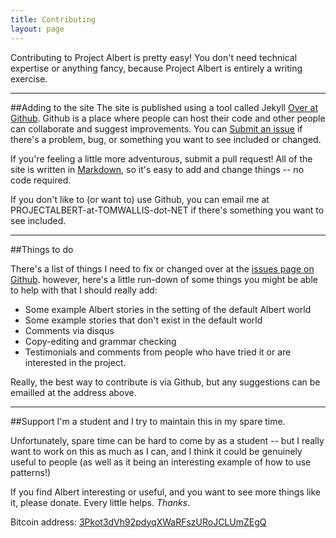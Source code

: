 ```yaml
---
title: Contributing
layout: page
---
```


Contributing to Project Albert is pretty easy! You don't need technical expertise or anything fancy, because Project Albert is entirely a writing exercise. 

---

##Adding to the site
The site is published using a tool called Jekyll [Over at Github](http://github.com/probablytom/albert). Github is a place where people can host their code and other people can collaborate and suggest improvements. You can [Submit an issue](https://github.com/probablytom/albert/issues) if there's a problem, bug, or something you want to see included or changed. 

If you're feeling a little more adventurous, submit a pull request! All of the site is written in [Markdown](http://daringfireball.net/projects/markdown/), so it's easy to add and change things -- no code required. 

If you don't like to (or want to) use Github, you can email me at PROJECTALBERT-at-TOMWALLIS-dot-NET if there's something you want to see included. 

---

##Things to do

There's a list of things I need to fix or changed over at the [issues page on Github](https://github.com/probablytom/albert/issues). however, here's a little run-down of some things you might be able to help with that I should really add: 

* Some example Albert stories in the setting of the default Albert world
* Some example stories that don't exist in the default world
* Comments via disqus
* Copy-editing and grammar checking
* Testimonials and comments from people who have tried it or are interested in the project. 

Really, the best way to contribute is via Github, but any suggestions can be emailled at the address above. 

---

##Support
I'm a student and I try to maintain this in my spare time. 

Unfortunately, spare time can be hard to come by as a student -- but I really want to work on this as much as I can, and I think it could be genuinely useful to people (as well as it being an interesting example of how to use patterns!) 

If you find Albert interesting or useful, and you want to see more things like it, please donate. Every little helps. *Thanks*.

Bitcoin address: [3Pkot3dVh92pdyqXWaRFszURoJCLUmZEgQ](bitcoin:3Pkot3dVh92pdyqXWaRFszURoJCLUmZEgQ)
